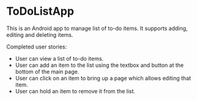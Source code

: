 ToDoListApp
===========

This is an Android app to manage list of to-do items. It supports adding, editing and deleting items.

Completed user stories:
- User can view a list of to-do items.
- User can add an item to the list using the textbox and button at the bottom of the main page.
- User can click on an item to bring up a page which allows editing that item.
- User can hold an item to remove it from the list.
